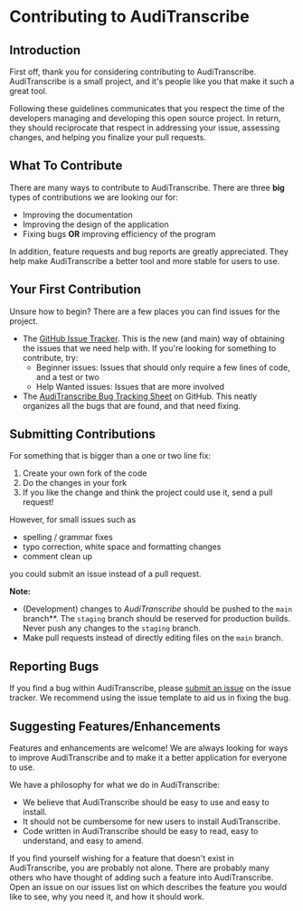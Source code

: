 # Contributing to AudiTranscribe

## Introduction

First off, thank you for considering contributing to AudiTranscribe. AudiTranscribe is a small project, and it's people
like you that make it such a great tool.

Following these guidelines communicates that you respect the time of the developers managing and developing this open
source project. In return, they should reciprocate that respect in addressing your issue, assessing changes, and helping
you finalize your pull requests.

## What To Contribute

There are many ways to contribute to AudiTranscribe. There are three **big** types of contributions we are looking our
for:

- Improving the documentation
- Improving the design of the application
- Fixing bugs **OR** improving efficiency of the program

In addition, feature requests and bug reports are greatly appreciated. They help make AudiTranscribe a better tool and
more stable for users to use.

## Your First Contribution

Unsure how to begin? There are a few places you can find issues for the project.

- The [GitHub Issue Tracker](https://github.com/AudiTranscribe/AudiTranscribe/issues). This is the new (and main) way of
  obtaining the issues that we need help with. If you're looking for something to contribute, try:
    - Beginner issues: Issues that should only require a few lines of code, and a test or two
    - Help Wanted issues: Issues that are more involved
- The [AudiTranscribe Bug Tracking Sheet](https://github.com/orgs/AudiTranscribe/projects/2) on GitHub. This neatly
  organizes all the bugs that are found, and that need fixing.

## Submitting Contributions

For something that is bigger than a one or two line fix:

1. Create your own fork of the code
2. Do the changes in your fork
3. If you like the change and think the project could use it, send a pull request!

However, for small issues such as

- spelling / grammar fixes
- typo correction, white space and formatting changes
- comment clean up

you could submit an issue instead of a pull request.

**Note:**

- (Development) changes to *AudiTranscribe* should be pushed to the `main` branch**. The `staging`
  branch should be reserved for production builds. Never push any changes to the `staging` branch.
- Make pull requests instead of directly editing files on the `main` branch.

## Reporting Bugs

If you find a bug within AudiTranscribe, please 
[submit an issue](https://github.com/AudiTranscribe/AudiTranscribe/issues) on the issue tracker. We recommend using the
issue template to aid us in fixing the bug.

## Suggesting Features/Enhancements

Features and enhancements are welcome! We are always looking for ways to improve AudiTranscribe and to make it a better
application for everyone to use.

We have a philosophy for what we do in AudiTranscribe:

- We believe that AudiTranscribe should be easy to use and easy to install.
- It should not be cumbersome for new users to install AudiTranscribe.
- Code written in AudiTranscribe should be easy to read, easy to understand, and easy to amend.

If you find yourself wishing for a feature that doesn't exist in AudiTranscribe, you are probably not alone. There are
probably many others who have thought of adding such a feature into AudiTranscribe. Open an issue on our issues list on
which describes the feature you would like to see, why you need it, and how it should work.
